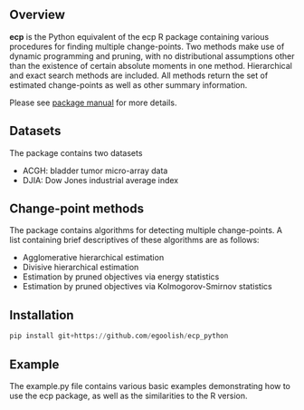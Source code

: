 Overview
--------------------------------------------------

**ecp** is the Python equivalent of the ecp R package containing various procedures for finding multiple change-points. Two methods make use of dynamic programming and pruning, with no distributional assumptions other than the existence of certain absolute moments in one method. Hierarchical and exact search methods are included. All methods return the set of estimated change-points as well as other summary information.

Please see [package manual](https://cran.r-project.org/web/packages/ecp/ecp.pdf) for more details.


Datasets
--------------------------------------------------

The package contains two datasets
- ACGH: bladder tumor micro-array data
- DJIA: Dow Jones industrial average index


Change-point methods
--------------------------------------------------

The package contains algorithms for detecting multiple change-points. A list containing brief descriptives of these algorithms are as follows:
- Agglomerative hierarchical estimation
- Divisive hierarchical estimation
- Estimation by pruned objectives via energy statistics
- Estimation by pruned objectives via Kolmogorov-Smirnov statistics



Installation
--------------------------------------------------

``` python
pip install git+https://github.com/egoolish/ecp_python
```

Example
--------------------------------------------------

The example.py file contains various basic examples demonstrating how to use the ecp package, as well as the similarities to the R version.